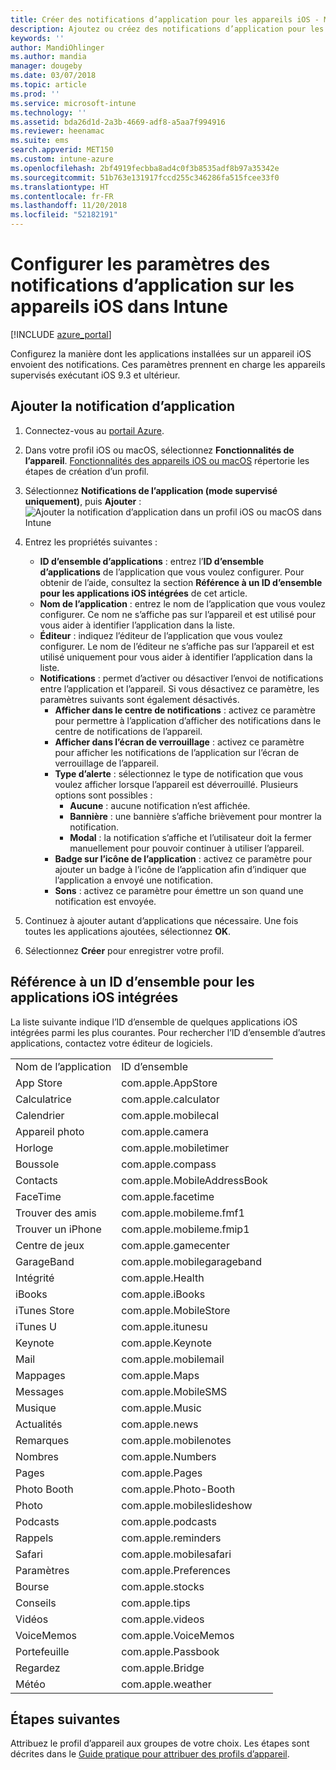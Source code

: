 ```yaml
---
title: Créer des notifications d’application pour les appareils iOS - Microsoft Intune - Azure | Microsoft Docs
description: Ajoutez ou créez des notifications d’application pour les appareils iOS dans Microsoft Intune. Choisissez les applications auxquelles envoyer des notifications, configurez les paramètres de notification sur l’écran de verrouillage, activez le son, choisissez le type d’alerte et ajoutez un badge.
keywords: ''
author: MandiOhlinger
ms.author: mandia
manager: dougeby
ms.date: 03/07/2018
ms.topic: article
ms.prod: ''
ms.service: microsoft-intune
ms.technology: ''
ms.assetid: bda26d1d-2a3b-4669-adf8-a5aa7f994916
ms.reviewer: heenamac
ms.suite: ems
search.appverid: MET150
ms.custom: intune-azure
ms.openlocfilehash: 2bf4919fecbba8ad4c0f3b8535adf8b97a35342e
ms.sourcegitcommit: 51b763e131917fccd255c346286fa515fcee33f0
ms.translationtype: HT
ms.contentlocale: fr-FR
ms.lasthandoff: 11/20/2018
ms.locfileid: "52182191"
---
```

# <a name="configure-app-notifications-settings-on-ios-devices-in-intune"></a>Configurer les paramètres des notifications d’application sur les appareils iOS dans Intune

[!INCLUDE [azure_portal](./includes/azure_portal.md)]

Configurez la manière dont les applications installées sur un appareil iOS envoient des notifications. Ces paramètres prennent en charge les appareils supervisés exécutant iOS 9.3 et ultérieur.

## <a name="add-the-app-notification"></a>Ajouter la notification d’application

1. Connectez-vous au [portail Azure](https://portal.azure.com).
2. Dans votre profil iOS ou macOS, sélectionnez **Fonctionnalités de l’appareil**. [Fonctionnalités des appareils iOS ou macOS](device-features-configure.md) répertorie les étapes de création d’un profil.
3. Sélectionnez **Notifications de l’application (mode supervisé uniquement)**, puis **Ajouter** : ![Ajouter la notification d’application dans un profil iOS ou macOS dans Intune](./media/ios-macos-app-notifications.png)
4. Entrez les propriétés suivantes :

   - **ID d’ensemble d’applications** : entrez l’**ID d’ensemble d’applications** de l’application que vous voulez configurer. Pour obtenir de l’aide, consultez la section **Référence à un ID d’ensemble pour les applications iOS intégrées** de cet article.
   - **Nom de l’application** : entrez le nom de l’application que vous voulez configurer. Ce nom ne s’affiche pas sur l’appareil et est utilisé pour vous aider à identifier l’application dans la liste.
   - **Éditeur** : indiquez l’éditeur de l’application que vous voulez configurer. Le nom de l’éditeur ne s’affiche pas sur l’appareil et est utilisé uniquement pour vous aider à identifier l’application dans la liste.
   - **Notifications** : permet d’activer ou désactiver l’envoi de notifications entre l’application et l’appareil. Si vous désactivez ce paramètre, les paramètres suivants sont également désactivés.
     - **Afficher dans le centre de notifications** : activez ce paramètre pour permettre à l’application d’afficher des notifications dans le centre de notifications de l’appareil.
     - **Afficher dans l’écran de verrouillage** : activez ce paramètre pour afficher les notifications de l’application sur l’écran de verrouillage de l’appareil.
     - **Type d’alerte** : sélectionnez le type de notification que vous voulez afficher lorsque l’appareil est déverrouillé. Plusieurs options sont possibles :
       - **Aucune** : aucune notification n’est affichée.
       - **Bannière** : une bannière s’affiche brièvement pour montrer la notification.
       - **Modal** : la notification s’affiche et l’utilisateur doit la fermer manuellement pour pouvoir continuer à utiliser l’appareil.
     - **Badge sur l’icône de l’application** : activez ce paramètre pour ajouter un badge à l’icône de l’application afin d’indiquer que l’application a envoyé une notification.
     - **Sons** : activez ce paramètre pour émettre un son quand une notification est envoyée.

5. Continuez à ajouter autant d’applications que nécessaire. Une fois toutes les applications ajoutées, sélectionnez **OK**.
6. Sélectionnez **Créer** pour enregistrer votre profil.

## <a name="bundle-id-reference-for-built-in-ios-apps"></a>Référence à un ID d’ensemble pour les applications iOS intégrées

La liste suivante indique l’ID d’ensemble de quelques applications iOS intégrées parmi les plus courantes. Pour rechercher l’ID d’ensemble d’autres applications, contactez votre éditeur de logiciels.

|||
|-|-|
|Nom de l’application|ID d’ensemble|
|App Store|com.apple.AppStore|
|Calculatrice|com.apple.calculator|
|Calendrier|com.apple.mobilecal|
|Appareil photo|com.apple.camera|
|Horloge|com.apple.mobiletimer|
|Boussole|com.apple.compass|
|Contacts|com.apple.MobileAddressBook|
|FaceTime|com.apple.facetime|
|Trouver des amis|com.apple.mobileme.fmf1|
|Trouver un iPhone|com.apple.mobileme.fmip1|
|Centre de jeux|com.apple.gamecenter|
|GarageBand|com.apple.mobilegarageband|
|Intégrité|com.apple.Health|
|iBooks|com.apple.iBooks|
|iTunes Store|com.apple.MobileStore|
|iTunes U|com.apple.itunesu|
|Keynote|com.apple.Keynote|
|Mail|com.apple.mobilemail|
|Mappages|com.apple.Maps|
|Messages|com.apple.MobileSMS|
|Musique|com.apple.Music|
|Actualités|com.apple.news|
|Remarques|com.apple.mobilenotes|
|Nombres|com.apple.Numbers|
|Pages|com.apple.Pages|
|Photo Booth|com.apple.Photo-Booth|
|Photo|com.apple.mobileslideshow|
|Podcasts|com.apple.podcasts|
|Rappels|com.apple.reminders|
|Safari|com.apple.mobilesafari|
|Paramètres|com.apple.Preferences|
|Bourse|com.apple.stocks|
|Conseils|com.apple.tips|
|Vidéos|com.apple.videos|
|VoiceMemos|com.apple.VoiceMemos|
|Portefeuille|com.apple.Passbook|
|Regardez|com.apple.Bridge|
|Météo|com.apple.weather|

## <a name="next-steps"></a>Étapes suivantes

Attribuez le profil d’appareil aux groupes de votre choix. Les étapes sont décrites dans le [Guide pratique pour attribuer des profils d’appareil](device-profile-assign.md).